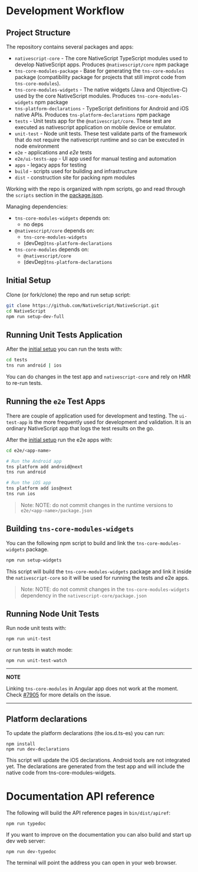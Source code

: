 Development Workflow
====================

## Project Structure

The repository contains several packages and apps:
 - `nativescript-core` - The core NativeScript TypeScript modules used to develop NativeScript apps. Produces `@nativescript/core` npm package
 - `tns-core-modules-package` - Base for generating the `tns-core-modules` package (compatibility package for projects that still improt code from `tns-core-modules`).
 - `tns-core-modules-widgets` - The native widgets (Java and Objective-C) used by the core NativeScript modules. Produces `tns-core-modules-widgets` npm package
 - `tns-platform-declarations` - TypeScript definitions for Android and iOS native APIs. Produces `tns-platform-declarations` npm package
 - `tests` - Unit tests app for the `@nativescript/core`. These test are executed as nativescript application on mobile device or emulator.
 - `unit-test` - Node unit tests. These test validate parts of the framework that do not require the nativescript runtime and so can be executed in node environment 
 - `e2e` - applications and *e2e* tests
 - `e2e/ui-tests-app` - UI app used for manual testing and automation
 - `apps` - legacy apps for testing
 - `build` - scripts used for building and infrastructure
 - `dist` - construction site for packing npm modules 

Working with the repo is organized with npm scripts,
go and read through the `scripts` section in the [package.json](./package.json).

Managing dependencies:
 - `tns-core-modules-widgets` depends on:
    - no deps
 - `@nativescript/core` depends on:
    - `tns-core-modules-widgets`
    - (devDep)`tns-platform-declarations`
 - `tns-core-modules` depends on:
    - `@nativescript/core`
    - (devDep)`tns-platform-declarations`

## Initial Setup

Clone (or fork/clone) the repo and run setup script:

``` bash
git clone https://github.com/NativeScript/NativeScript.git
cd NativeScript 
npm run setup-dev-full
```

## Running Unit Tests Application
After the [initial setup](#initial-setup) you can run the tests with:

``` bash
cd tests
tns run android | ios
```
You can do changes in the test app and `nativescript-core` and rely on HMR to re-run tests.

## Running the `e2e` Test Apps

There are couple of application used for development and testing.
The `ui-test-app` is the more frequently used for development and validation. It is an ordinary NativeScript app that logs the test results on the go.

After the [initial setup](#initial-setup) run the e2e apps with:

``` bash
cd e2e/<app-name>

# Run the Android app
tns platform add android@next
tns run android

# Run the iOS app
tns platform add ios@next
tns run ios
```

>Note: NOTE: do not commit changes in the runtime versions to `e2e/<app-name>/package.json`


## Building `tns-core-modules-widgets`
You can the following npm script to build and link the `tns-core-modules-widgets` package.
``` bash
npm run setup-widgets
```

This script will build the `tns-core-modules-widgets` package and link it inside the `nativescript-core` so it will be used for running the tests and e2e apps.

>Note: NOTE: do not commit changes in the `tns-core-modules-widgets` dependency in the `nativescript-core/package.json`

## Running Node Unit Tests
Run node unit tests with:
```
npm run unit-test
```
or run tests in watch mode:

```
npm run unit-test-watch
```

---
**NOTE**

Linking `tns-core-modules` in Angular app does not work at the moment. Check [#7905](https://github.com/NativeScript/NativeScript/issues/7905) for more details on the issue.

---

## Platform declarations
To update the platform declarations (the ios.d.ts-es) you can run:

```
npm install
npm run dev-declarations
```

This script will update the iOS declarations. Android tools are not integrated yet.
The declarations are generated from the test app and will include the native code from tns-core-modules-widgets.

# Documentation API reference

The following will build the API reference pages in `bin/dist/apiref`:

```
npm run typedoc
```

If you want to improve on the documentation you can also build and start up dev web server:

```
npm run dev-typedoc
```

The terminal will point the address you can open in your web browser.
